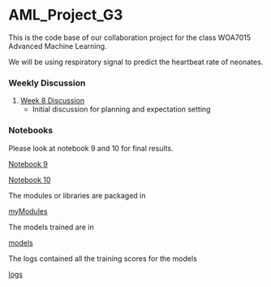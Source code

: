 # AML_Project_G3

This is the code base of our collaboration project for the class WOA7015 Advanced Machine Learning.

We will be using respiratory signal to predict the heartbeat rate of neonates.

### Weekly Discussion

1. [Week 8 Discussion](./docs/week8Discussion.md)
   - Initial discussion for planning and expectation setting

### Notebooks

Please look at notebook 9 and 10 for final results.

[Notebook 9](./notebooks/notebook9_1.ipynb)

[Notebook 10](./notebooks/notebook10)

The modules or libraries are packaged in

[myModules](./myModules/my_ML_Modules_1.py)

The models trained are in

[models](./models/)

The logs contained all the training scores for the models

[logs](./logs/)
